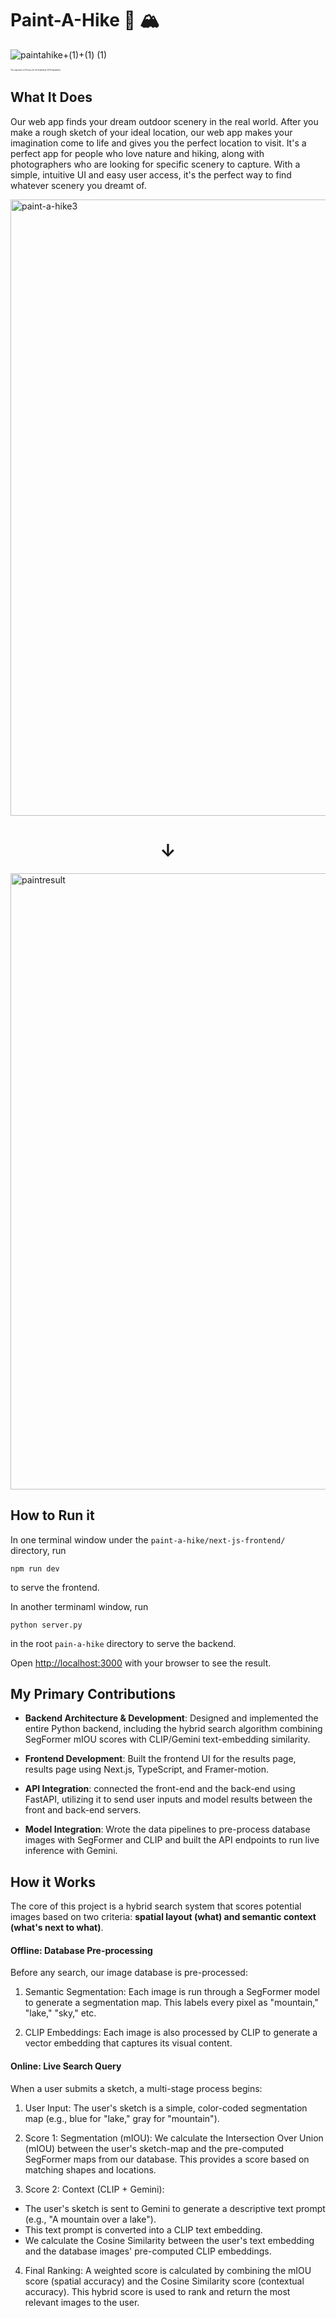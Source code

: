 # Paint-A-Hike 🎨 🏔️
![paintahike+(1)+(1) (1)](https://github.com/user-attachments/assets/379f16a7-5e55-4095-a72a-eaa18d50af3f)

<p style="font-size: 0.2em;">This was built in 24 hours for the DubHacks 2025 hackathon.</p>

## What It Does
Our web app finds your dream outdoor scenery in the real world. After you make a rough sketch of your ideal location, our web app makes your imagination come to life and gives you the perfect location to visit. It's a perfect app for people who love nature and hiking, along with photographers who are looking for specific scenery to capture. With a simple, intuitive UI and easy user access, it's the perfect way to find whatever scenery you dreamt of.

<img width="1516" height="986" alt="paint-a-hike3" src="https://github.com/user-attachments/assets/74f13758-26e1-49d6-992b-6e5cbab08a5a" />
<h1 align="center">↓</h1>
<img width="1516" height="986" alt="paintresult" src="https://github.com/user-attachments/assets/04e8de70-4f89-4cec-a811-b4467678f157" />

## How to Run it

In one terminal window under the `paint-a-hike/next-js-frontend/` directory, run

    npm run dev

to serve the frontend.

In another terminaml window, run 

    python server.py

in the root `pain-a-hike` directory to serve the backend.

Open [http://localhost:3000](http://localhost:3000) with your browser to see the result.

## My Primary Contributions

- **Backend Architecture & Development**: Designed and implemented the entire Python backend, including the hybrid search algorithm combining SegFormer mIOU scores with CLIP/Gemini text-embedding similarity.

- **Frontend Development**: Built the frontend UI for the results page, results page using Next.js, TypeScript, and Framer-motion.

- **API Integration**: connected the front-end and the back-end using  FastAPI, utilizing it to send user inputs and model results between the front and back-end servers.

- **Model Integration**: Wrote the data pipelines to pre-process database images with SegFormer and CLIP and built the API endpoints to run live inference with Gemini.

## How it Works

The core of this project is a hybrid search system that scores potential images based on two criteria: **spatial layout (what) and semantic context (what's next to what)**.


#### Offline: Database Pre-processing

Before any search, our image database is pre-processed:

1. Semantic Segmentation: Each image is run through a SegFormer model to generate a segmentation map. This labels every pixel as "mountain," "lake," "sky," etc.

2. CLIP Embeddings: Each image is also processed by CLIP to generate a vector embedding that captures its visual content.

#### Online: Live Search Query

When a user submits a sketch, a multi-stage process begins:

1. User Input: The user's sketch is a simple, color-coded segmentation map (e.g., blue for "lake," gray for "mountain").

2. Score 1: Segmentation (mIOU): We calculate the Intersection Over Union (mIOU) between the user's sketch-map and the pre-computed SegFormer maps from our database. This provides a score based on matching shapes and locations.

3. Score 2: Context (CLIP + Gemini):
  - The user's sketch is sent to Gemini to generate a descriptive text prompt (e.g., "A mountain over a lake").
  - This text prompt is converted into a CLIP text embedding.
  - We calculate the Cosine Similarity between the user's text embedding and the database images' pre-computed CLIP embeddings.

4. Final Ranking: A weighted score is calculated by combining the mIOU score (spatial accuracy) and the Cosine Similarity score (contextual accuracy). This hybrid score is used to rank and return the most relevant images to the user.

